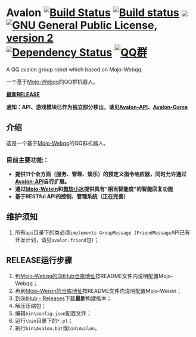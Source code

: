 # Avalon    [![Build Status](https://travis-ci.org/Ray-Eldath/Avalon.svg?branch=master)](https://travis-ci.org/Ray-Eldath/Avalon)    [![Build status](https://ci.appveyor.com/api/projects/status/wathx1whvj24y44p?style=flat-square)](https://ci.appveyor.com/project/Ray-Eldath/avalon)    [![](https://jitpack.io/v/Ray-Eldath/Avalon.svg?style=flat-square)](https://jitpack.io/#Ray-Eldath/Avalon)    [![GNU General Public License, version 2](https://img.shields.io/badge/license-GNU%202.0-yellow.svg?style=flat-square)](https://www.gnu.org/licenses/gpl-2.0.html)    [![Dependency Status](https://www.versioneye.com/user/projects/58f4645d9f10f8003f885743/badge.svg?style=flat-square)](https://www.versioneye.com/user/projects/58f4645d9f10f8003f885743)    [![QQ群](https://img.shields.io/badge/QQ%E7%BE%A4-ProgramLeague-blue.svg?style=flat-square)](https://jq.qq.com/?_wv=1027&k=46GveNI)
A QQ avalon.group robot which based on Mojo-Webqq.

一个基于[Mojo-Webqq](https://github.com/sjdy521/Mojo-Webqq)的QQ群机器人。

**[最新RELEASE](https://github.com/Ray-Eldath/Avalon/releases/latest)**

**通知：API、游戏模块已作为独立部分移出，请见[Avalon-API](https://github.com/Ray-Eldath/Avalon-API)、[Avalon-Game]()**

## 介绍
这是一个基于[Mojo-Webqq](https://github.com/sjdy521/Mojo-Webqq)的QQ群机器人。

### 目前主要功能：
 - **提供11个全方面（服务、管理、娱乐）的预定义指令响应器，同时允许通过[Avalon-API](https://github.com/Ray-Eldath/Avalon-API)自行扩展。**
 - **通过[Mojo-Weixin](https://github.com/sjdy521/Mojo-Weixin)和[微软小冰](http://www.msxiaoice.com)提供具有“相当智能度”的智能回复功能**
 - **基于RESTful API的控制、管理系统（正在完善）**
## 维护须知

1. 所有```api```目录下的类必须```implements GroupMessage```（``FriendMessage``API已有开发计划，请见``avalon.friend``包）；

## RELEASE运行步骤
1. 到[Mojo-Webqq的GitHub仓库地址](https://github.com/sjdy521/Mojo-Webqq)按README文件内说明配置Mojo-Webqq；
2. 再到[Mojo-Weixin的仓库地址](https://github.com/sjdy521/Mojo-Weixin)按README文件内说明配置Mojo-Weixin；
3. 到[GitHub - Releases](https://github.com/Ray-Eldath/Avalon/releases)下载**最新**构建版本；
4. 解压压缩包；
5. 编辑`bin\config.json`配置文件；
6. 运行``\bin``目录下的```*.pl```；
7. 执行`bin\Avalon.bat`或`bin\Avalon`。